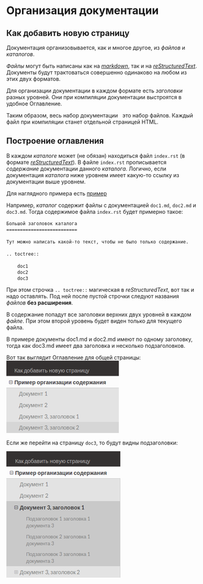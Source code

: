 # Организация документации
## Как добавить новую страницу

Документация организовывается, как и многое другое, из *файлов* и *каталогов*.

*Файлы* могут быть написаны как на [_markdown_](https://github.com/adam-p/markdown-here/wiki/Markdown-Cheatsheet), так и на [_reStructuredText_](https://ru.wikipedia.org/wiki/ReStructuredText). Документы будут трактоваться совершенно одинаково на любом из этих двух форматов.

Для организации документации в каждом формате есть *заголовки* разных уровней. Они при компиляции документации выстроятся в удобное Оглавление.

Таким образом, весь набор документации &nbsp; это набор файлов. Каждый файл при компиляции станет отдельной страницей HTML.

## Построение оглавления

В каждом *каталоге* может (не обязан) находиться файл `index.rst` (в формате [_reStructuredText_](https://ru.wikipedia.org/wiki/ReStructuredText)).
В файле `index.rst` прописывается *содержание* документации данного *каталога*. Логично, если документация *каталога* ниже уровнем имеет какую-то ссылку из документации выше уровнем.

Для наглядного примера есть [пример](sample/)

Например, *каталог* содержит файлы с документацией `doc1.md`, `doc2.md` и `doc3.md`. Тогда содержимое файла `index.rst` будет примерно такое:

```
Большой заголовок каталога
==========================

Тут можно написать какой-то текст, чтобы не было только содержание.

.. toctree::

    doc1
    doc2
    doc3
```

При этом строчка `.. toctree::` магическая в *reStructuredText*, вот так и надо оставлять. Под ней после пустой строчки следуют названия *файлов* **без расширения**.

В содержание попадут все заголовки верхних двух уровней в каждом *файле*. При этом второй уровень будет виден только для текущего файла.

В примере документы doc1.md и doc2.md имеют по одному заголовку, тогда как doc3.md имеет два заголовка и несколько подзаголовков.


Вот так выглядит Оглавление для общей страницы:
![результат](toc-sample.png)

Если же перейти на страницу `doc3`, то будут видны подзаголовки:

![результат для doc3](toc-sample2.png)


